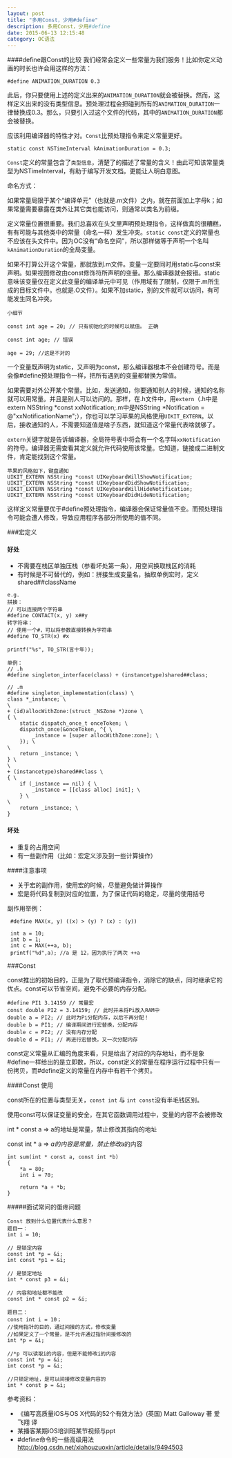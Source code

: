 ```yaml
---
layout: post
title: "多用Const，少用#define"
description: 多用Const，少用#define
date: 2015-06-13 12:15:48
category: OC语法
---
```



###\#define跟Const的比较
我们经常会定义一些常量为我们服务！比如你定义动画的时长也许会用这样的方法：

```
#define ANIMATION_DURATION 0.3
```
此后，你只要使用上述的定义出来的`ANIMATION_DURATION`就会被替换。然而，这样定义出来的没有类型信息。预处理过程会把碰到所有的`ANIMATION_DURATION`一律替换成0.3。那么，只要引入过这个文件的代码，其中的`ANIMATION_DURATION`都会被替换。

应该利用编译器的特性才对。`Const`比预处理指令来定义常量更好。

```
static const NSTimeInterval kAnimationDuration = 0.3;
```
`Const`定义的常量包含了`类型信息`，清楚了的描述了常量的含义！由此可知该常量类型为NSTimeInterval，有助于编写开发文档。更能让人明白意图。

命名方式：

如果常量局限于某个“编译单元”（也就是.m文件）之内，就在前面加上字母k；如果常量需要暴露在类外让其它类也能访问，则通常以类名为前缀。

定义常量位置很重要。我们总喜欢在头文里声明预处理指令，这样做真的很糟糕，有有可能与其他类中的常量（命名一样）发生冲突。`static const`定义的常量也不应该在头文件中。因为OC没有“命名空间”，所以那样做等于声明一个名叫`kAnimationDuration`的全局变量。


如果不打算公开这个常量，那就放到.m文件。变量一定要同时用static与const来声明。如果视图修改由const修饰符所声明的变量。那么编译器就会报错。static意味该变量仅在定义此变量的编译单元中可见（作用域有了限制，仅限于.m所生成的目标文件中。也就是.O文件）。如果不加static，别的文件就可以访问，有可能发生同名冲突。

```
小细节

const int age = 20; // 只有初始化的时候可以赋值。 正确

const int age; // 错误

age = 29; //这是不对的
```

一个变量既声明为static，又声明为const，那么编译器根本不会创建符号。而是会像#define预处理指令一样，把所有遇到的变量都替换为常值。

如果需要对外公开某个常量。比如，发送通知，你要通知别人的时候，通知的名称就可以用常量。并且是别人可以访问的。那样，在.h文件中，用`extern`（.h中是extern NSString *const xxNotification;.m中是NSString *Notification = @"xxNotificationName";），你也可以学习苹果的风格使用`UIKIT_EXTERN`。以后，接收通知的人，不需要知道值是啥子东西，就知道这个常量代表啥就够了。

`extern`关键字就是告诉编译器，全局符号表中将会有一个名字叫`xxNotification`的符号。编译器无需查看其定义就允许代码使用该常量。它知道，链接成二进制文件，肯定能找到这个常量。

```
苹果的风格如下，键盘通知
UIKIT_EXTERN NSString *const UIKeyboardWillShowNotification;
UIKIT_EXTERN NSString *const UIKeyboardDidShowNotification; 
UIKIT_EXTERN NSString *const UIKeyboardWillHideNotification; 
UIKIT_EXTERN NSString *const UIKeyboardDidHideNotification;
```
这样定义常量要优于#define预处理指令，编译器会保证常量值不变。而预处理指令可能会遭人修改，导致应用程序各部分所使用的值不同。



###宏定义

#### 好处
* 不需要在栈区单独压栈（参看坏处第一条），用空间换取栈区的消耗
* 有时候是不可替代的，例如：拼接生成变量名，抽取单例宏时，定义shared##className

```
e.g.
拼接：
// 可以连接两个字符串
#define CONTACT(x, y) x##y
转字符串：
// 使用一个#，可以将参数直接转换为字符串
#define TO_STR(x) #x

printf("%s", TO_STR(言十年));

单例：
// .h
#define singleton_interface(class) + (instancetype)shared##class;

// .m
#define singleton_implementation(class) \
class *_instance; \
\
+ (id)allocWithZone:(struct _NSZone *)zone \
{ \
    static dispatch_once_t onceToken; \
    dispatch_once(&onceToken, ^{ \
        _instance = [super allocWithZone:zone]; \
    }); \
\
    return _instance; \
} \
\
+ (instancetype)shared##class \
{ \
    if (_instance == nil) { \
        _instance = [[class alloc] init]; \
    } \
\
    return _instance; \
}

```
#### 坏处

* 重复的占用空间
* 有一些副作用（比如：宏定义涉及到一些计算操作）

####注意事项

* 关于宏的副作用，使用宏的时候，尽量避免做计算操作
* 宏是将代码复制到对应的位置，为了保证代码的稳定，尽量的使用括号

副作用举例：

```
 #define MAX(x, y) ((x) > (y) ? (x) : (y))

 int a = 10;
 int b = 1;
 int c = MAX(++a, b);
 printf("%d",a); //a 是 12，因为执行了两次 ++a
```
###Const

const推出的初始目的，正是为了取代预编译指令，消除它的缺点，同时继承它的优点。const可以节省空间，避免不必要的内存分配。

```
#define PI1 3.14159 // 常量宏
const double PI2 = 3.14159; // 此时并未将Pi放入RAM中
double a = PI2; // 此时为Pi分配内存，以后不再分配！
double b = PI1; // 编译期间进行宏替换，分配内存
double c = PI2; // 没有内存分配
double d = PI1; // 再进行宏替换，又一次分配内存
```
const定义常量从汇编的角度来看，只是给出了对应的内存地址，而不是象#define一样给出的是立即数，所以，const定义的常量在程序运行过程中只有一份拷贝，而#define定义的常量在内存中有若干个拷贝。

####Const 使用

const所在的位置与类型无关，`const int` 与 `int const`没有半毛钱区别。

使用const可以保证变量的安全，在其它函数调用过程中，变量的内容不会被修改

int * const a => a的地址是常量，禁止修改其指向的地址

const int * a => *a的内容是常量，禁止修改*a的内容

```
int sum(int * const a, const int *b)
{
    *a = 80;
    int i = 70;
    
    return *a + *b;
}
```
 
#####面试常问的蛋疼问题

 ```
Const 放到什么位置代表什么意思？
题目一：
int i = 10;

// 是锁定内容
const int *p = &i;
int const *p1 = &i;
    
// 是锁定地址
int * const p3 = &i;
    
// 内容和地址都不能改
const int * const p2 = &i;

题目二：
const int i = 10；
//使用指针的目的，通过间接的方式，修改变量
//如果定义了一个常量，是不允许通过指针间接修改的
int *p = &i;
    
//*p 可以读取i的内容，但是不能修改i的内容
const int *p = &i;
int const *p = &i;
    
//只锁定地址，是可以间接修改变量内容的
int * const p = &i;

 ```
 


参考资料：

* 《编写高质量iOS与OS X代码的52个有效方法》(英国) Matt Galloway 著 爱飞翔 译
*  某播客某期iOS培训班某节视频与ppt 
*   \#define命令的一些高级用法 <http://blog.csdn.net/xiahouzuoxin/article/details/9494503>